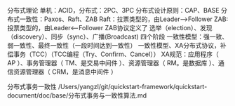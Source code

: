 分布式理论
单机：ACID，分布式：2PC、3PC
分布式设计原则：CAP、BASE
分布式一致性：Paxos、Raft、ZAB
Raft：拉票类型的，由Leader-->Follower
ZAB:投票类型的，由Leader<--Follower
ZAB协议定义了 选举（election）、发现（discovery）、同步（sync）、广播(Broadcast) 四个阶段
一致性模型：强一致、弱一致性、最终一致性（一段时间达到一致性）
一致性模型、XA分布式协议，补偿事务（TCC）（TCC编程（Try、Confirm、Cancel））
XA规范：应用程序（ AP ）、事务管理器（ TM、是交易中间件 ）、资源管理器（ RM。是数据库 ）、通信资源管理器（ CRM，是消息中间件 ）


分布式事务一致性
/Users/yangzl/git/quickstart-framework/quickstart-document/doc/base/分布式事务与一致性算法.md